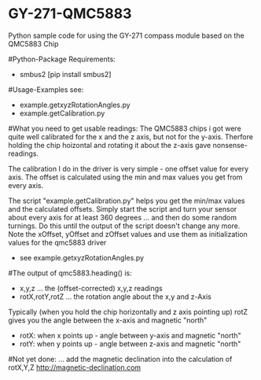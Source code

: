 # GY-271-QMC5883
Python sample code for using the GY-271 compass module based on the QMC5883 Chip

#Python-Package Requirements:
* smbus2 [pip install smbus2]

#Usage-Examples see:
* example.getxyzRotationAngles.py
* example.getCalibration.py


#What you need to get usable readings:
The QMC5883 chips i got were quite well calibrated for the x and the z axis, but not for the y-axis.
Therfore holding the chip hoizontal and rotating it about the z-axis gave nonsense-readings.

The calibration I do in the driver is very simple - one offset value for every axis.
The offset is calculated using the min and max values you get from every axis.

The script "example.getCalibration.py" helps you get the min/max values and the calculated offsets.
Simply start the script and turn your sensor about every axis for at least 360 degrees ... and then do some random turnings.
Do this until the output of the script doesn't change any more.
Note the xOffset, yOffset and zOffset values and use them as initialization values for the qmc5883 driver
- see example.getxyzRotationAngles.py

#The output of qmc5883.heading() is:
* x,y,z ... the (offset-corrected) x,y,z readings
* rotX,rotY,rotZ ... the rotation angle about the x,y and z-Axis

Typically (when you hold the chip horizontally and z axis pointing up) rotZ gives you the angle between the x-axis and magnetic "north"
* rotX: when x points up - angle between y-axis and magnetic "north"
* rotY: when y points up - angle between z-axis and magnetic "north"


#Not yet done:
... add the magnetic declination into the calculation of rotX,Y,Z
http://magnetic-declination.com










